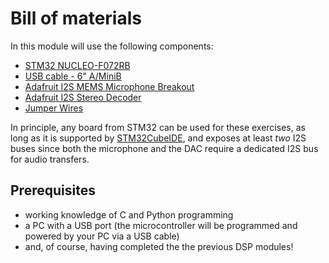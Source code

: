 # Bill of materials

In this module will use the following components:

* [STM32 NUCLEO-F072RB](https://www.st.com/en/evaluation-tools/nucleo-f072rb.html)
* [USB cable - 6" A/MiniB](https://www.adafruit.com/product/899)
* [Adafruit I2S MEMS Microphone Breakout](https://www.adafruit.com/product/3421)
* [Adafruit I2S Stereo Decoder](https://www.adafruit.com/product/3678)
* [Jumper Wires](https://www.adafruit.com/product/266)

In principle, any board from STM32 can be used for these exercises, as long as it is supported by [STM32CubeIDE](https://www.st.com/en/development-tools/stm32cubeide.html), and exposes at least _two_ I2S buses since both the microphone and the DAC require a dedicated I2S bus for audio transfers. 

## Prerequisites

* working knowledge of C and Python programming
* a PC with a USB port \(the microcontroller will be programmed and powered by your PC via a USB cable\)
* and, of course, having completed the the previous DSP modules!

